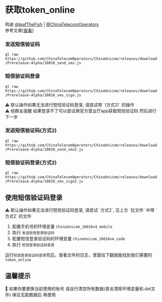 # 获取token_online
鸣谢 [@leafTheFish](https://github.com/leafTheFish/) | [@ChinaTelecomOperators](https://github.com/ChinaTelecomOperators/)    
参考文章[[查看](https://chinatelecomoperators.notion.site/chinatelecomoperators/ChinaUnicom-5959008dfc2a477baf90471682f770fd)]    

### 发送短信验证码

`ql raw https://github.com/ChinaTelecomOperators/ChinaUnicom/releases/download/Prerelease-Alpha/10010_send_sms.js`

### 短信验证码登录

`ql raw https://github.com/ChinaTelecomOperators/ChinaUnicom/releases/download/Prerelease-Alpha/10010_sms_sign.js`

<aside>
⚠️ 默认操作如果无法进行短信验证码登录, 请尝试带 `(方式2)` 的操作

</aside>

<aside>
⚠️ 经群友提醒 如果登录不了可以尝试用官方营业厅app获取短信验证码 然后进行下一步

</aside>

### 发送短信验证码(方式2)

`ql raw https://github.com/ChinaTelecomOperators/ChinaUnicom/releases/download/Prerelease-Alpha/10010_send_sms2.js`

### 短信验证码登录(方式2)

`ql raw https://github.com/ChinaTelecomOperators/ChinaUnicom/releases/download/Prerelease-Alpha/10010_sms_sign2.js`   


## 使用短信验证码登录

<aside>
⚠️ 默认操作如果无法进行短信验证码登录, 请尝试 `方式2`, 见上方 `拉文件` 中带 `方式2` 的文件

</aside>

1. 配置手机号的环境变量 `ChinaUnicom_10010v4_mobile`
2. 执行 `发送短信登录验证码`
3. 配置短信登录验证码的环境变量 `ChinaUnicom_10010v4_code`
4. 执行 `短信登录验证码登录`

运行`短信登录验证码登录`完后，查看文件的日志，里面往下翻就能找到我们需要的`token_online`   

    
## 温馨提示
<aside>
🤔 如果你要更换当前使用的账号 请自行清空所有数据(青龙清除环境变量和.dat文件) 保证无脏数据后 再使用

</aside>
